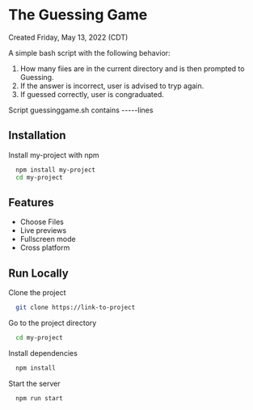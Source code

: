 
# The Guessing Game

Created Friday, May 13, 2022 (CDT)

A simple bash script with the following behavior:
1. How many fiies are in the current directory and is then prompted to Guessing.
2. If the answer is incorrect, user is advised to tryp again.
3. If guessed correctly, user is congraduated.

Script guessinggame.sh contains -----lines


## Installation

Install my-project with npm

```bash
  npm install my-project
  cd my-project
```
    
## Features

- Choose Files
- Live previews
- Fullscreen mode
- Cross platform


## Run Locally

Clone the project

```bash
  git clone https://link-to-project
```

Go to the project directory

```bash
  cd my-project
```

Install dependencies

```bash
  npm install
```

Start the server

```bash
  npm run start
```

